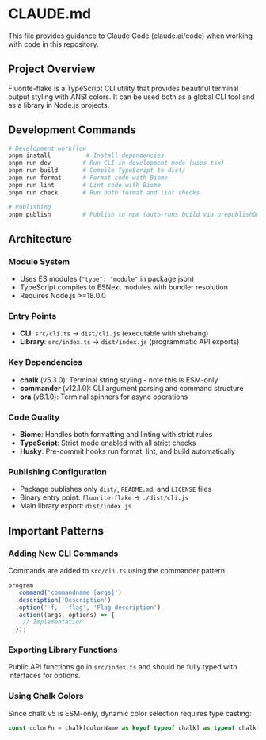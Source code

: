 # CLAUDE.md

This file provides guidance to Claude Code (claude.ai/code) when working with code in this repository.

## Project Overview

Fluorite-flake is a TypeScript CLI utility that provides beautiful terminal output styling with ANSI colors. It can be used both as a global CLI tool and as a library in Node.js projects.

## Development Commands

```bash
# Development workflow
pnpm install          # Install dependencies
pnpm run dev         # Run CLI in development mode (uses tsx)
pnpm run build       # Compile TypeScript to dist/
pnpm run format      # Format code with Biome
pnpm run lint        # Lint code with Biome
pnpm run check       # Run both format and lint checks

# Publishing
pnpm publish         # Publish to npm (auto-runs build via prepublishOnly)
```

## Architecture

### Module System
- Uses ES modules (`"type": "module"` in package.json)
- TypeScript compiles to ESNext modules with bundler resolution
- Requires Node.js >=18.0.0

### Entry Points
- **CLI**: `src/cli.ts` → `dist/cli.js` (executable with shebang)
- **Library**: `src/index.ts` → `dist/index.js` (programmatic API exports)

### Key Dependencies
- **chalk** (v5.3.0): Terminal string styling - note this is ESM-only
- **commander** (v12.1.0): CLI argument parsing and command structure
- **ora** (v8.1.0): Terminal spinners for async operations

### Code Quality
- **Biome**: Handles both formatting and linting with strict rules
- **TypeScript**: Strict mode enabled with all strict checks
- **Husky**: Pre-commit hooks run format, lint, and build automatically

### Publishing Configuration
- Package publishes only `dist/`, `README.md`, and `LICENSE` files
- Binary entry point: `fluorite-flake` → `./dist/cli.js`
- Main library export: `dist/index.js`

## Important Patterns

### Adding New CLI Commands
Commands are added to `src/cli.ts` using the commander pattern:
```typescript
program
  .command('commandname [args]')
  .description('Description')
  .option('-f, --flag', 'Flag description')
  .action((args, options) => {
    // Implementation
  });
```

### Exporting Library Functions
Public API functions go in `src/index.ts` and should be fully typed with interfaces for options.

### Using Chalk Colors
Since chalk v5 is ESM-only, dynamic color selection requires type casting:
```typescript
const colorFn = chalk[colorName as keyof typeof chalk] as typeof chalk.cyan;
```